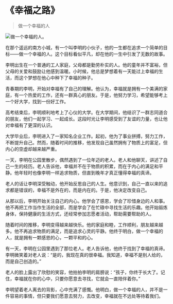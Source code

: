 # 《幸福之路》
> 做一个幸福的人


![做一个幸福的人。](/images/5399cb040c344b48818d1dfde857c1f8.jpg)

在那个遥远的南方小城，有一个叫李明的小伙子，他的一生都在追求一个简单的目标——做一个幸福的人。这个目标看似平凡，却在他的一生中引发了无数的故事。

李明出生在一个普通的工人家庭，父母都是勤劳朴实的人。他的童年并不富裕，但父母的关爱和鼓励让他感到温暖。小时候，他总是梦想着有一天能过上幸福的生活，而这个梦想在他心中种下了幸福的种子。

青春期的李明，开始对幸福有了自己的理解。他认为，幸福就是拥有一个美满的家庭，有一个热爱的工作，还有一群真心的朋友。于是，他努力学习，希望能够考上一个好大学，找到一份好工作。

高考结束后，李明顺利地考上了心仪的大学。在大学期间，他结识了一群志同道合的朋友，他们一起学习、一起成长。这段时光让李明感受到了友谊的力量，也让他对幸福有了更深的认识。

大学毕业后，李明进入了一家知名企业工作。起初，他为了事业拼搏，努力工作，不断提升自己。然而，随着时间的推移，他发现自己虽然拥有了物质上的富足，但内心的空虚却越来越严重。

一天，李明在公园里散步，偶然遇到了一位年迈的老人。老人和他聊天，讲述了自己一生的经历。老人告诉他，幸福并不在于物质的积累，而在于内心的满足和平静。他年轻时也像李明一样追求物质，但直到晚年才真正懂得幸福的真谛。

老人的话让李明深受触动，他开始反思自己的人生。他意识到，自己一直以来的追求都是错误的，幸福不是外在的，而是内在的。于是，他决定改变自己。

从那以后，李明开始关注自己的内心。他学会了感恩，学会了珍惜身边的人和事。他不再把工作当作生活的全部，而是学会了在忙碌中寻找生活的乐趣。他开始锻炼身体，保持健康的生活方式，还经常参加志愿者活动，帮助需要帮助的人。

随着时间的推移，李明变得越来越快乐。他的家庭和睦，工作顺利，朋友越来越多。他不再追求物质的满足，而是追求心灵的平静。他终于明白，做一个幸福的人，就是拥有一颗感恩的心，一颗平和的心。

有一天，李明在公园里遇到了那位老人。老人告诉他，他终于找到了幸福的真谛。李明微笑着对老人说：“是的，我现在真的很幸福。我知道，幸福不是别人给的，而是自己创造的。”

老人的脸上露出了欣慰的笑容，他拍拍李明的肩膀说：“孩子，你终于长大了。记住，幸福就在你的心中，只要你愿意去寻找，它就会一直陪伴着你。”

李明望着老人离去的背影，心中充满了感慨。他明白，做一个幸福的人，并不是一件容易的事情，但只要我们愿意去努力，去改变，幸福就在不远处等待着我们。